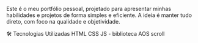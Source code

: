 Este é o meu portfólio pessoal, projetado para apresentar minhas habilidades e projetos de forma simples e eficiente. A ideia é manter tudo direto, com foco na qualidade e objetividade.

🛠️ Tecnologias Utilizadas 
HTML
CSS 
JS - biblioteca AOS scroll
